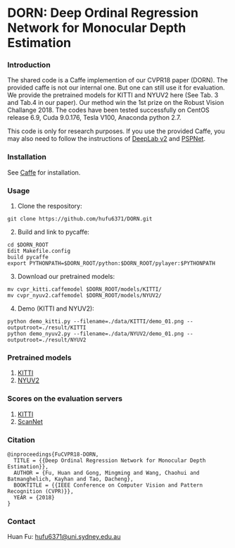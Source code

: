# DORN: Deep Ordinal Regression Network for Monocular Depth Estimation

### Introduction
The shared code is a Caffe implemention of our CVPR18 paper (DORN). The provided caffe is not our internal one. But one can still use it for evaluation. We provide the pretrained models for KITTI and NYUV2 here (See Tab. 3 and Tab.4 in our paper). Our method win the 1st prize on the Robust Vision Challange 2018. The codes have been tested successfully on CentOS release 6.9, Cuda 9.0.176, Tesla V100, Anaconda python 2.7. 

This code is only for research purposes. If you use the provided Caffe, you may also need to follow the instructions of [DeepLab v2](https://bitbucket.org/aquariusjay/deeplab-public-ver2) and [PSPNet](https://github.com/hszhao/PSPNet).

### Installation
See [Caffe](https://github.com/BVLC/caffe) for installation.

### Usage
1. Clone the respository:
```
git clone https://github.com/hufu6371/DORN.git
```
2. Build and link to pycaffe:
```
cd $DORN_ROOT
Edit Makefile.config
build pycaffe
export PYTHONPATH=$DORN_ROOT/python:$DORN_ROOT/pylayer:$PYTHONPATH
```
3. Download our pretrained models:
```
mv cvpr_kitti.caffemodel $DORN_ROOT/models/KITTI/
mv cvpr_nyuv2.caffemodel $DORN_ROOT/models/NYUV2/
```
4. Demo (KITTI and NYUV2):  
```
python demo_kitti.py --filename=./data/KITTI/demo_01.png --outputroot=./result/KITTI
python demo_nyuv2.py --filename=./data/NYUV2/demo_01.png --outputroot=./result/NYUV2
```

### Pretrained models
1. [KITTI]()
2. [NYUV2]()

### Scores on the evaluation servers
1. [KITTI](http://www.cvlibs.net/datasets/kitti/eval_depth.php?benchmark=depth_prediction)
2. [ScanNet](http://dovahkiin.stanford.edu/adai/)

### Citation
```
@inproceedings{FuCVPR18-DORN,
  TITLE = {{Deep Ordinal Regression Network for Monocular Depth Estimation}},
  AUTHOR = {Fu, Huan and Gong, Mingming and Wang, Chaohui and Batmanghelich, Kayhan and Tao, Dacheng},
  BOOKTITLE = {{IEEE Conference on Computer Vision and Pattern Recognition (CVPR)}},
  YEAR = {2018}
}
```
### Contact
Huan Fu: hufu6371@uni.sydney.edu.au


